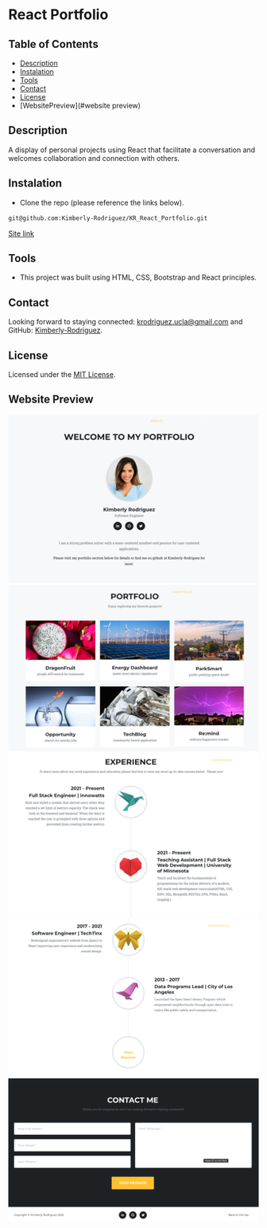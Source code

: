 # React Portfolio

## Table of Contents

- [Description](#description)
- [Instalation](#instalation)
- [Tools](#tools)
- [Contact](#contact)
- [License](#license)
- [WebsitePreview](#website preview)

## Description

A display of personal projects using React that facilitate a conversation and welcomes collaboration and connection with others.

## Instalation

- Clone the repo (please reference the links below).

```md
git@github.com:Kimberly-Rodriguez/KR_React_Portfolio.git
```

[Site link]()

## Tools

- This project was built using HTML, CSS, Bootstrap and React principles.

## Contact

Looking forward to staying connected: krodriguez.ucla@gmail.com and GitHub: [Kimberly-Rodriguez](https://github.com/Kimberly-Rodriguez).

## License

Licensed under the [MIT License](LICENSE).

## Website Preview

![about section](./src/images/aboutPage.png)
![portfolio section](./src/images/portfolioPage.png)
![experience section](./src/images/experiencePage.png)
![experienceTwo section](./src/images/experienceTwoPage.png)
![contact section](./src/images/contactPage.png)
